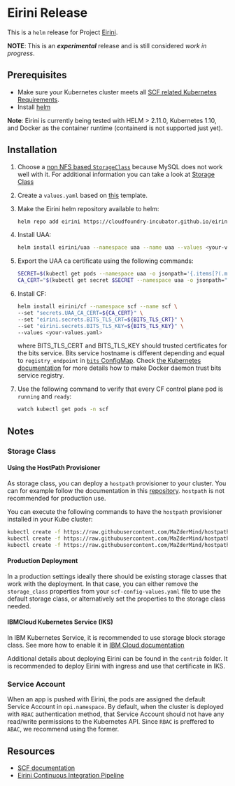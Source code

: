 # Eirini Release

This is a `helm` release for Project [Eirini](https://code.cloudfoundry.org/eirini).

**NOTE**: This is an **_experimental_** release and is still considered _work in progress_.

## Prerequisites

* Make sure your Kubernetes cluster meets all [SCF related Kubernetes Requirements](https://github.com/SUSE/scf/wiki/How-to-Install-SCF#requirements-for-kubernetes).
* Install [helm](https://helm.sh/)

**Note**: Eirini is currently being tested with HELM > 2.11.0, Kubernetes 1.10, and Docker as the container runtime (containerd is not supported just yet).

## Installation

1. Choose a [non NFS based `StorageClass`](https://github.com/SUSE/scf/wiki/How-to-Install-SCF#choosing-a-storage-class) because MySQL does not work well with it. For additional information you can take a look at [Storage Class](#storage-class)
1. Create a `values.yaml` based on [this](https://github.com/cloudfoundry-incubator/eirini-release/blob/master/values.yaml) template.
1. Make the Eirini helm repository available to helm:

    ```bash
    helm repo add eirini https://cloudfoundry-incubator.github.io/eirini-release
    ```

1. Install UAA:

    ```bash
    helm install eirini/uaa --namespace uaa --name uaa --values <your-values.yaml>
    ```

1. Export the UAA ca certificate using the following commands:

    ```bash
    SECRET=$(kubectl get pods --namespace uaa -o jsonpath='{.items[?(.metadata.name=="uaa-0")].spec.containers[?(.name=="uaa")].env[?(.name=="INTERNAL_CA_CERT")].valueFrom.secretKeyRef.name}')
    CA_CERT="$(kubectl get secret $SECRET --namespace uaa -o jsonpath="{.data['internal-ca-cert']}" | base64 --decode -)"
    ```

1. Install CF:

    ```bash
    helm install eirini/cf --namespace scf --name scf \
    --set "secrets.UAA_CA_CERT=${CA_CERT}" \
    --set "eirini.secrets.BITS_TLS_CRT=${BITS_TLS_CRT}" \
    --set "eirini.secrets.BITS_TLS_KEY=${BITS_TLS_KEY}" \
    --values <your-values.yaml>
    ```

    where BITS_TLS_CERT and BITS_TLS_KEY should trusted certificates for the bits service. 
    Bits service hostname is different depending and equal to `registry_endpoint` in [`bits` ConfigMap](https://github.com/cloudfoundry-incubator/eirini-release/blob/master/helm/eirini/templates/bits.yaml).
    Check [the Kubernetes documentation](https://kubernetes.io/docs/concepts/containers/images/#configuring-nodes-to-authenticate-to-a-private-registry) for more details how to make Docker daemon trust bits service registry.    

1. Use the following command to verify that every CF control plane pod is `running` and `ready`:

    ```bash
    watch kubectl get pods -n scf
    ```

## Notes

### Storage Class

#### Using the HostPath Provisioner

As storage class, you can deploy a `hostpath` provisioner to your cluster. You can for example follow the documentation in this [repository](https://github.com/MaZderMind/hostpath-provisioner#dynamic-provisioning-of-kubernetes-hostpath-volumes). `hostpath` is not recommended for production use.

You can execute the following commands to have the `hostpath` provisioner installed in your Kube cluster:

```bash
kubectl create -f https://raw.githubusercontent.com/MaZderMind/hostpath-provisioner/master/manifests/rbac.yaml
kubectl create -f https://raw.githubusercontent.com/MaZderMind/hostpath-provisioner/master/manifests/deployment.yaml
kubectl create -f https://raw.githubusercontent.com/MaZderMind/hostpath-provisioner/master/manifests/storageclass.yaml
```

#### Production Deployment

In a production settings ideally there should be existing storage classes that work with the deployment. In that case, you can either remove the `storage_class` properties from your `scf-config-values.yaml` file to use the default storage class, or alternatively set the properties to the storage class needed.

#### IBMCloud Kubernetes Service (IKS)

In IBM Kubernetes Service, it is recommended to use storage block storage class. See more how to enable it in [IBM Cloud documentation](https://console.bluemix.net/docs/containers/cs_storage_block.html#block_storage)

Additional details about deploying Eirini can be found in the `contrib` folder.
It is recommended to deploy Eirini with ingress and use that certificate in IKS.

### Service Account

When an app is pushed with Eirini, the pods are assigned the default Service Account in `opi.namespace`. By default, when the cluster is deployed with `RBAC` authentication method, that Service Account should not have any read/write permissions to the Kubernetes API. Since `RBAC` is preffered to `ABAC`, we recommend using the former.

## Resources

* [SCF documentation](https://github.com/SUSE/scf/wiki/How-to-Install-SCF#deploy-using-helm)
* [Eirini Continuous Integration Pipeline](https://ci.flintstone.cf.cloud.ibm.com/teams/eirini/pipelines/ci)
